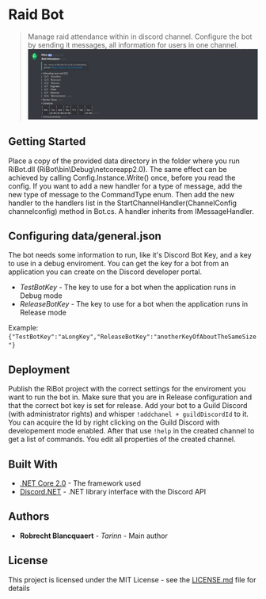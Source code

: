 # Raid Bot

> Manage raid attendance within in discord channel. Configure the bot by sending it messages, all information for users in one channel.
![](header.png)

## Getting Started

Place a copy of the provided data directory in the folder where you run RiBot.dll (RiBot\bin\Debug\netcoreapp2.0). The same effect can be achieved by calling Config.Instance.Write() once, before you read the config.
If you want to add a new handler for a type of message, add the new type of message to  the CommandType enum. Then add the new handler  to the handlers list in the StartChannelHandler(ChannelConfig channelconfig) method in Bot.cs. A handler inherits from IMessageHandler.

## Configuring data/general.json

The bot needs some information to run, like it's Discord Bot Key, and a key to use in a debug enviroment. You can get the key for a bot from an application you can create on the Discord developer portal.
* *TestBotKey* - The key to use for a bot when the application runs in Debug mode
* *ReleaseBotKey* - The key to use for a bot when the application runs in Release mode

Example:
```{"TestBotKey":"aLongKey","ReleaseBotKey":"anotherKeyOfAboutTheSameSize"}```

## Deployment

Publish the RiBot project with the correct settings for the enviroment you want to run the bot in. Make sure that you are in Release configuration and that the correct bot key is set for release. Add your bot to a Guild Discord (with administrator rights) and whisper ```!addchanel + guildDiscordId``` to it. You can acquire the Id by right clicking on the Guild Discord with developement mode enabled. After that use ```!help``` in the created channel to get a list of commands. You edit all properties of the created channel.

## Built With

* [.NET Core 2.0](https://www.microsoft.com/net/download/dotnet-core/2.0) - The framework used
* [Discord.NET](https://github.com/RogueException/Discord.Net) - .NET library interface with the Discord API


## Authors

* **Robrecht Blancquaert** - *Tarinn* - Main author


## License

This project is licensed under the MIT License - see the [LICENSE.md](LICENSE.md) file for details

